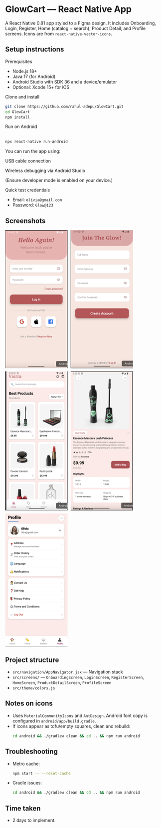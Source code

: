 # GlowCart — React Native App

A React Native 0.81 app styled to a Figma design. It includes Onboarding, Login, Register, Home (catalog + search), Product Detail, and Profile screens. Icons are from `react-native-vector-icons`.

## Setup instructions

Prerequisites

- Node.js 18+
- Java 17 (for Android)
- Android Studio with SDK 36 and a device/emulator
- Optional: Xcode 15+ for iOS

Clone and install

```bash
git clone https://github.com/rahul-adepu/GlowCart.git
cd GlowCart
npm install
```

Run on Android

```bash

npx react-native run-android

```

You can run the app using:

USB cable connection

Wireless debugging via Android Studio

(Ensure developer mode is enabled on your device.)

Quick test credentials

- Email: `olivia@gmail.com`
- Password: `Glow@123`

## Screenshots

<div style="display: flex; gap: 10px; flex-wrap: wrap;">
  <img src="src/assets/screenshots/login.png" alt="Login" width="200"/>
  <img src="src/assets/screenshots/register.png" alt="Register" width="200"/>
  <img src="src/assets/screenshots/home.png" alt="Home" width="200"/>
  <img src="src/assets/screenshots/product.png" alt="Product Detail" width="200"/>
  <img src="src/assets/screenshots/profile.png" alt="Profile" width="200"/>
</div>

## Project structure

- `src/navigation/AppNavigator.jsx` — Navigation stack
- `src/screens/` — `OnboardingScreen`, `LoginScreen`, `RegisterScreen`, `HomeScreen`, `ProductDetailScreen`, `ProfileScreen`
- `src/theme/colors.js`

## Notes on icons

- Uses `MaterialCommunityIcons` and `AntDesign`. Android font copy is configured in `android/app/build.gradle`.
- If icons appear as tofu/empty squares, clean and rebuild:
  ```bash
  cd android && ./gradlew clean && cd .. && npm run android
  ```

## Troubleshooting

- Metro cache:
  ```bash
  npm start -- --reset-cache
  ```
- Gradle issues:
  ```bash
  cd android && ./gradlew clean && cd .. && npm run android
  ```

## Time taken

- 2 days to implement.
